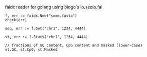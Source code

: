 faidx reader for golang using biogo's io.seqio.fai

```golang
f, err := faidx.New("some.fasta") 
check(err)

seq, err := f.Get("chr1", 1234, 4444)

st, err := f.Stats("chr1", 1234, 4444)

// fractions of GC content, CpG content and masked (lower-case)
st.GC, st.CpG, st.Masked
```
